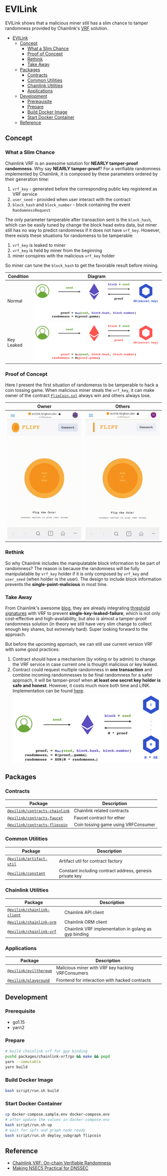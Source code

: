 # EVILink

EVILink shows that a malicious miner still has a slim chance to tamper randomness provided by Chainlink's [VRF](https://blog.chain.link/verifiable-random-functions-vrf-random-number-generation-rng-feature) solution.

- [EVILink](#evilink)
  - [Concept](#concept)
    - [What a Slim Chance](#what-a-slim-chance)
    - [Proof of Concept](#proof-of-concept)
    - [Rethink](#rethink)
    - [Take Away](#take-away)
  - [Packages](#packages)
    - [Contracts](#contracts)
    - [Common Utilities](#common-utilities)
    - [Chainlink Utilities](#chainlink-utilities)
    - [Applications](#applications)
  - [Development](#development)
    - [Prerequisite](#prerequisite)
    - [Prepare](#prepare)
    - [Build Docker Image](#build-docker-image)
    - [Start Docker Container](#start-docker-container)
  - [Reference](#reference)

## Concept

### What a Slim Chance

Chainlink VRF is an awesome solution for **NEARLY tamper-proof randomness**. Why say **NEARLY tamper-proof**? For a verifiable randomness implemented by Chainlink, it is composed by these parameters ordered by their generation time:

1. `vrf_key` - generated before the corresponding public key registered as VRF service
2. `user_seed` - provided when user interact with the contract
3. `block_hash` and `block_number` - block containing the event `RandomnessRequest`

The only parameter tamperable after transaction sent is the `block_hash`, which can be easily tuned by change the block head extra data, but miner still has no way to predict randomness if it does not have `vrf_key`. However, there exists these situations for randomenss to be tamperable:

1. `vrf_key` is leaked to miner
2. `vrf_key` is held by miner from the beginning
3. miner conspires with the malicious `vrf_key` holder

So miner can tune the `block_hash` to get the favorable result before mining.

| Condition  | Diagram                                           |
| ---------- | ------------------------------------------------- |
| Normal     | ![VRF Tamper Proof](./asset/vrf-tamper-proof.png) |
| Key Leaked | ![VRF Tamperable](./asset/vrf-tamperable.png)     |

### Proof of Concept

Here I present the first situation of randomenss to be tamperable to hack a coin tossing game. When malicious miner steals the `vrf_key`, it can make owner of the contract [`FlipCoin.sol`](./contracts/flipcoin/contract/FlipCoin.sol) always win and others always lose.

| Owner                                | Others                                 |
| ------------------------------------ | -------------------------------------- |
| ![owner](./asset/flipcoin-owner.gif) | ![others](./asset/flipcoin-others.gif) |

### Rethink

So why Chainlink includes the manipulatable block information to be part of randomness? The reason is because the randomness will be fully manipulatable by `vrf_key` holder if it is only composed by `vrf_key` and `user_seed` (when holder is the user). The design to include block information prevents the **single-point-malicious** in most time.

### Take Away

From Chainlink's awesome [blog](https://blog.chain.link/verifiable-random-functions-vrf-random-number-generation-rng-feature/#the-planned-evolution-of-chainlink-vrf), they are already integrating [threshold signatures](https://blog.chain.link/threshold-signatures-in-chainlink) with VRF to prevent **single-key-leaked-failure**, which is not only cost-effective and high-availability, but also is almost a tamper-proof randomness solution (in theory we still have very slim change to collect enough key shares, but extremely hard). Super looking forward to the approach.

But before the upcoming approach, we can still use current version VRF with some good practices:

1. Contract should have a mechanism (by voting or by admin) to change the VRF service in case current one is thought malicious or key leaked.
2. Contract could request multiple randomness in **one transaction** and combine incoming randomnesses to be final randomness for a safer approach, it will be tamper-proof when **at least one secret key holder is safe and honest**. However, it costs much more both time and LINK. Implementation can be found [here](/contracts/chainlink/contract-0.6/ThresholdVRFConsumer.sol).
  ![Threshold VRF](./asset/threshold-vrf.png)

## Packages

### Contracts

| Package                                                        | Description                         |
| -------------------------------------------------------------- | ----------------------------------- |
| [`@evilink/contracts-chainlink`](contracts/chainlink)         | Chainlink related contracts         |
| [`@evilink/contracts-faucet`](contracts/faucet)               | Faucet contract for ether           |
| [`@evilink/contracts-flipcoin`](contracts/flipcoin)           | Coin tossing game using VRFConsumer |

### Common Utilities

| Package                                             | Description                                              |
| --------------------------------------------------- | -------------------------------------------------------- |
| [`@evilink/artifact-util`](packages/artifact-util) | Artifact util for contract factory                       |
| [`@evilink/constant`](packages/constant)           | Constant including contract address, genesis private key |

### Chainlink Utilities

| Package                                                   | Description                                           |
| --------------------------------------------------------- | ----------------------------------------------------- |
| [`@evilink/chainlink-client`](packages/chainlink-client) | Chainlink API client                                  |
| [`@evilink/chainlink-orm`](packages/chainlink-orm)       | Chainlink ORM client                                  |
| [`@evilink/chainlink-vrf`](packages/chainlink-vrf)       | Chainlink VRF implementation in golang as gyp binding |

### Applications

| Package                                         | Description                                               |
| ----------------------------------------------- | --------------------------------------------------------- |
| [`@evilink/evilthereum`](packages/evilthereum) | Malicious miner with VRF key hacking VRFConsumers         |
| [`@evilink/playground`](packages/playground)   | Frontend for interaction with hacked contracts            |

## Development

### Prerequisite

- go1.15
- yarn2

### Prepare

```bash
# build chainlink vrf for gyp binding
pushd packages/chainlink-vrf/go && make && popd
yarn --immutable
yarn build
```

### Build Docker Image

```bash
bash script/run.sh build
```

### Start Docker Container

```bash
cp docker-compose.sample.env docker-compose.env
# after update the values in docker-compose.env
bash script/run.sh up
# wait for ipfs and graph-node ready
bash script/run.sh deploy_subgraph flipcoin
```

## Reference

- [Chainlink VRF: On-chain Verifiable Randomness](https://blog.chain.link/verifiable-random-functions-vrf-random-number-generation-rng-feature)
- [Making NSEC5 Practical for DNSSEC](https://eprint.iacr.org/2017/099.pdf)
